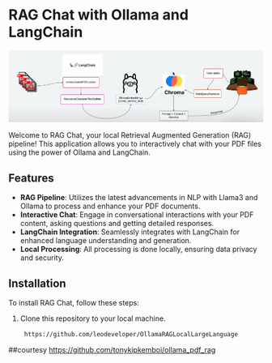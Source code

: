 # RAG Chat with Ollama and LangChain

![RAG Chat Logo](https://github.com/leodeveloper/OllamaRAGLocalLargeLanguage/blob/main/RAGLocalOllama.png)

Welcome to RAG Chat, your local Retrieval Augmented Generation (RAG) pipeline! This application allows you to interactively chat with your PDF files using the power of Ollama and LangChain.

## Features

- **RAG Pipeline**: Utilizes the latest advancements in NLP with Llama3 and Ollama to process and enhance your PDF documents.
- **Interactive Chat**: Engage in conversational interactions with your PDF content, asking questions and getting detailed responses.
- **LangChain Integration**: Seamlessly integrates with LangChain for enhanced language understanding and generation.
- **Local Processing**: All processing is done locally, ensuring data privacy and security.

## Installation

To install RAG Chat, follow these steps:

1. Clone this repository to your local machine.
   ```bash
    https://github.com/leodeveloper/OllamaRAGLocalLargeLanguage

##courtesy
https://github.com/tonykipkemboi/ollama_pdf_rag
